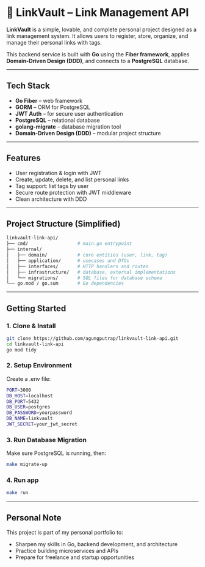 # 🔗 LinkVault – Link Management API

**LinkVault** is a simple, lovable, and complete personal project designed as a link management system. It allows users to register, store, organize, and manage their personal links with tags.

This backend service is built with **Go** using the **Fiber framework**, applies **Domain-Driven Design (DDD)**, and connects to a **PostgreSQL** database.

---

## Tech Stack

- **Go Fiber** – web framework
- **GORM** – ORM for PostgreSQL
- **JWT Auth** – for secure user authentication
- **PostgreSQL** – relational database
- **golang-migrate** – database migration tool
- **Domain-Driven Design (DDD)** – modular project structure

---

## Features

- User registration & login with JWT
- Create, update, delete, and list personal links
- Tag support: list tags by user
- Secure route protection with JWT middleware
- Clean architecture with DDD

---

## Project Structure (Simplified)
```bash
linkvault-link-api/
├── cmd/                  # main.go entrypoint
├── internal/
│   ├── domain/           # core entities (user, link, tag)
│   ├── application/      # usecases and DTOs
│   ├── interfaces/       # HTTP handlers and routes
│   ├── infrastructure/   # database, external implementations
│   └── migrations/       # SQL files for database schema
└── go.mod / go.sum       # Go dependencies
```
---

## Getting Started

### 1. Clone & Install

```bash
git clone https://github.com/agungputrap/linkvault-link-api.git
cd linkvault-link-api
go mod tidy
```

### 2. Setup Environment
Create a .env file:
```bash
PORT=3000
DB_HOST=localhost
DB_PORT=5432
DB_USER=postgres
DB_PASSWORD=yourpassword
DB_NAME=linkvault
JWT_SECRET=your_jwt_secret
```

### 3. Run Database Migration
Make sure PostgreSQL is running, then:
```bash
make migrate-up
```

### 4. Run app
```bash
make run
```
---
## Personal Note

This project is part of my personal portfolio to:
- Sharpen my skills in Go, backend development, and architecture 
- Practice building microservices and APIs 
- Prepare for freelance and startup opportunities